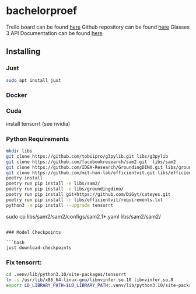 # bachelorproef

Trello board can be found [here](https://trello.com/b/iolCyuV2/bachelorproef)
Github repository can be found [here](https://github.com/ilianbronchart/bachelorproef)
Glasses 3 API Documentation can be found [here](https://tobiipro.github.io/g3pylib/g3pylib.html)

## Installing

### Just

```bash
sudo apt install just
```

### Docker

### Cuda

install tensorrt (see nvidia)

### Python Requirements

```bash
mkdir libs 
git clone https://github.com/tobiipro/g3pylib.git libs/g3pylib
git clone https://github.com/facebookresearch/sam2.git  libs/sam2
git clone https://github.com/IDEA-Research/GroundingDINO.git libs/groundingdino
git clone https://github.com/mit-han-lab/efficientvit.git libs/efficientvit
poetry install
poetry run pip install -e libs/sam2/
poetry run pip install -e libs/groundingdino/
poetry run pip install git+https://github.com/DiGyt/cateyes.git
poetry run pip install -r libs/efficientvit/requirements.txt
python3 -m pip install --upgrade tensorrt
```

sudo cp libs/sam2/sam2/configs/sam2.1*.yaml libs/sam2/sam2/
```

### Model Checkpoints

```bash
just download-checkpoints
```

### Fix tensorrt:

```bash
cd .venv/lib/python3.10/site-packages/tensorrt
ln -s /usr/lib/x86_64-linux-gnu/libnvinfer.so.10 libnvinfer.so.8
export LD_LIBRARY_PATH=$LD_LIBRARY_PATH:.venv/lib/python3.10/site-packages/tensorrt
```